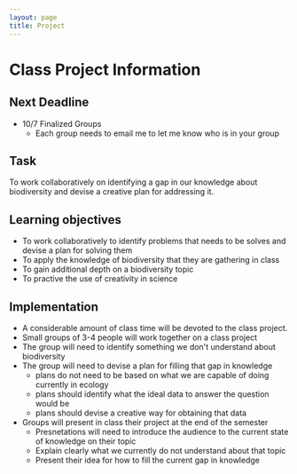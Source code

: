 ```yaml
---
layout: page
title: Project
---
```

# Class Project Information

## Next Deadline

* 10/7 Finalized Groups
    * Each group needs to email me to let me know who is in your group

## Task

To work collaboratively on identifying a gap in our knowledge about biodiversity and devise a creative plan for addressing it.

## Learning objectives

* To work collaboratively to identify problems that needs to be solves and devise a plan for solving them
* To apply the knowledge of biodiversity that they are gathering in class
* To gain additional depth on a biodiversity topic
* To practive the use of creativity in science

## Implementation

* A considerable amount of class time will be devoted to the class project. 
* Small groups of 3-4 people will work together on a class project
* The group will need to identify something we don't understand about biodiversity
* The group will need to devise a plan for filling that gap in knowledge
    * plans do not need to be based on what we are capable of doing currently in ecology
    * plans should identify what the ideal data to answer the question would be
    * plans should devise a creative way for obtaining that data
* Groups will present in class their project at the end of the semester
    * Presnetations will need to introduce the audience to the current state of knowledge on their topic
    * Explain clearly what we currently do not understand about that topic
    * Present their idea for how to fill the current gap in knowledge


